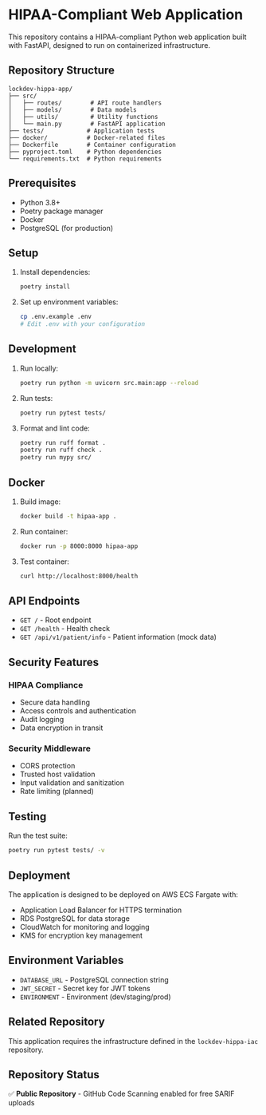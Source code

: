 # HIPAA-Compliant Web Application

This repository contains a HIPAA-compliant Python web application built with FastAPI, designed to run on containerized infrastructure.

## Repository Structure

```
lockdev-hippa-app/
├── src/
│   ├── routes/        # API route handlers
│   ├── models/        # Data models
│   ├── utils/         # Utility functions
│   └── main.py        # FastAPI application
├── tests/            # Application tests
├── docker/           # Docker-related files
├── Dockerfile        # Container configuration
├── pyproject.toml    # Python dependencies
└── requirements.txt  # Python requirements
```

## Prerequisites

- Python 3.8+
- Poetry package manager
- Docker
- PostgreSQL (for production)

## Setup

1. Install dependencies:
   ```bash
   poetry install
   ```

2. Set up environment variables:
   ```bash
   cp .env.example .env
   # Edit .env with your configuration
   ```

## Development

1. Run locally:
   ```bash
   poetry run python -m uvicorn src.main:app --reload
   ```

2. Run tests:
   ```bash
   poetry run pytest tests/
   ```

3. Format and lint code:
   ```bash
   poetry run ruff format .
   poetry run ruff check .
   poetry run mypy src/
   ```

## Docker

1. Build image:
   ```bash
   docker build -t hipaa-app .
   ```

2. Run container:
   ```bash
   docker run -p 8000:8000 hipaa-app
   ```

3. Test container:
   ```bash
   curl http://localhost:8000/health
   ```

## API Endpoints

- `GET /` - Root endpoint
- `GET /health` - Health check
- `GET /api/v1/patient/info` - Patient information (mock data)

## Security Features

### HIPAA Compliance
- Secure data handling
- Access controls and authentication
- Audit logging
- Data encryption in transit

### Security Middleware
- CORS protection
- Trusted host validation
- Input validation and sanitization
- Rate limiting (planned)

## Testing

Run the test suite:
```bash
poetry run pytest tests/ -v
```

## Deployment

The application is designed to be deployed on AWS ECS Fargate with:
- Application Load Balancer for HTTPS termination
- RDS PostgreSQL for data storage
- CloudWatch for monitoring and logging
- KMS for encryption key management

## Environment Variables

- `DATABASE_URL` - PostgreSQL connection string
- `JWT_SECRET` - Secret key for JWT tokens
- `ENVIRONMENT` - Environment (dev/staging/prod)

## Related Repository

This application requires the infrastructure defined in the `lockdev-hippa-iac` repository.

## Repository Status

✅ **Public Repository** - GitHub Code Scanning enabled for free SARIF uploads

